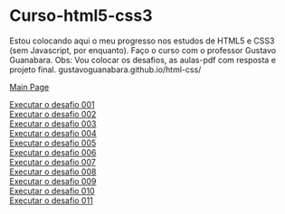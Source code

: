 # Curso-html5-css3
Estou colocando aqui o meu progresso nos estudos de HTML5 e CSS3 (sem Javascript, por enquanto). Faço o curso com o professor Gustavo Guanabara. Obs: Vou colocar os desafios, as aulas-pdf com resposta e projeto final. gustavoguanabara.github.io/html-css/

<a href="https://skarzyll.github.io/Curso-html5-css3/" target="_blanck">Main Page</a><br>

<a href="https://skarzyll.github.io/Curso-html5-css3/d001/d001.html" target="_blanck">Executar o desafio 001</a><br>
<a href="https://skarzyll.github.io/Curso-html5-css3/d002/d002.html" target="_blanck">Executar o desafio 002</a><br>
<a href="https://skarzyll.github.io/Curso-html5-css3/d003/d003.html" target="_blanck">Executar o desafio 003</a><br>
<a href="https://skarzyll.github.io/Curso-html5-css3/d004/d004.html" target="_blanck">Executar o desafio 004</a><br>
<a href="https://skarzyll.github.io/Curso-html5-css3/d005/d005.html" target="_blanck">Executar o desafio 005</a><br>
<a href="https://skarzyll.github.io/Curso-html5-css3/d006/d006.html" target="_blanck">Executar o desafio 006</a><br>
<a href="https://skarzyll.github.io/Curso-html5-css3/d007/d007.html" target="_blanck">Executar o desafio 007</a><br>
<a href="https://skarzyll.github.io/Curso-html5-css3/d008/d008.html" target="_blanck">Executar o desafio 008</a><br>
<a href="https://skarzyll.github.io/Curso-html5-css3/d009/d009.html" target="_blanck">Executar o desafio 009</a><br>
<a href="https://skarzyll.github.io/Curso-html5-css3/d010/d010.html" target="_blanck">Executar o desafio 010</a><br>
<a href="https://skarzyll.github.io/Curso-html5-css3/d011/d011.html" target="_blanck">Executar o desafio 011</a><br>
